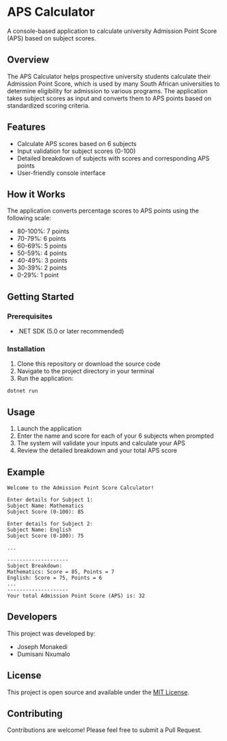 # APS Calculator

A console-based application to calculate university Admission Point Score (APS) based on subject scores.

## Overview

The APS Calculator helps prospective university students calculate their Admission Point Score, which is used by many South African universities to determine eligibility for admission to various programs. The application takes subject scores as input and converts them to APS points based on standardized scoring criteria.

## Features

- Calculate APS scores based on 6 subjects
- Input validation for subject scores (0-100)
- Detailed breakdown of subjects with scores and corresponding APS points
- User-friendly console interface

## How it Works

The application converts percentage scores to APS points using the following scale:
- 80-100%: 7 points
- 70-79%: 6 points
- 60-69%: 5 points
- 50-59%: 4 points
- 40-49%: 3 points
- 30-39%: 2 points
- 0-29%: 1 point

## Getting Started

### Prerequisites
- .NET SDK (5.0 or later recommended)

### Installation
1. Clone this repository or download the source code
2. Navigate to the project directory in your terminal
3. Run the application:
```
dotnet run
```

## Usage

1. Launch the application
2. Enter the name and score for each of your 6 subjects when prompted
3. The system will validate your inputs and calculate your APS
4. Review the detailed breakdown and your total APS score

## Example

```
Welcome to the Admission Point Score Calculator!

Enter details for Subject 1:
Subject Name: Mathematics
Subject Score (0-100): 85

Enter details for Subject 2:
Subject Name: English
Subject Score (0-100): 75

...

--------------------
Subject Breakdown:
Mathematics: Score = 85, Points = 7
English: Score = 75, Points = 6
...
--------------------
Your total Admission Point Score (APS) is: 32
```

## Developers

This project was developed by:
- Joseph Monakedi
- Dumisani Nxumalo

## License

This project is open source and available under the [MIT License](LICENSE).

## Contributing

Contributions are welcome! Please feel free to submit a Pull Request.
